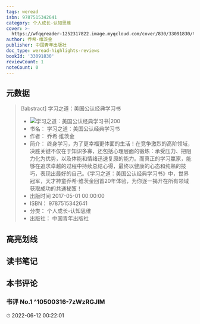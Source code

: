 ```yaml
---
tags: weread
isbn: 9787515342641
category: 个人成长-认知思维
cover: >-
  https://wfqqreader-1252317822.image.myqcloud.com/cover/830/33091830/t7_33091830.jpg
author: 乔希·维茨金
publisher: 中国青年出版社
doc_type: weread-highlights-reviews
bookId: '33091830'
reviewCount: 1
noteCount: 0
---
```

## 元数据
> [!abstract] 学习之道：美国公认经典学习书
> - ![ 学习之道：美国公认经典学习书|200](https://wfqqreader-1252317822.image.myqcloud.com/cover/830/33091830/t7_33091830.jpg)
> - 书名： 学习之道：美国公认经典学习书
> - 作者： 乔希·维茨金
> - 简介： 终身学习，为了更幸福更体面的生活！在竞争激烈的高阶领域，决胜关键不仅在于知识多寡，还包括心理层面的锻炼：承受压力、把阻力化为优势，以及体能和情绪迅速复原的能力。而真正的学习赢家，能够在追求卓越的过程中持续总结心得，最终以健康的心态和纯熟的技巧，表现出最好的自己。《学习之道：美国公认经典学习书》中，世界冠军，天才神童乔希·维茨金回首20年体验，为你逐一揭开在所有领域获取成功的共通秘笈！
> - 出版时间 2017-05-01 00:00:00
> - ISBN： 9787515342641
> - 分类： 个人成长-认知思维
> - 出版社： 中国青年出版社

## 高亮划线

## 读书笔记

## 本书评论

### 书评 No.1  ^10500316-7zWzRGJlM
⏱ 2022-06-12 00:22:01
